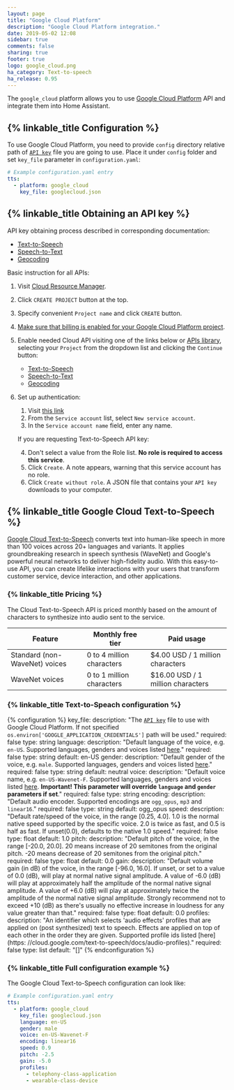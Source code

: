 ```yaml
---
layout: page
title: "Google Cloud Platform"
description: "Google Cloud Platform integration."
date: 2019-05-02 12:08
sidebar: true
comments: false
sharing: true
footer: true
logo: google_cloud.png
ha_category: Text-to-speech
ha_release: 0.95
---
```


The `google_cloud` platform allows you to use [Google Cloud Platform](https://cloud.google.com/) API and integrate them into Home Assistant.

## {% linkable_title Configuration %}

To use Google Cloud Platform, you need to provide `config` directory relative path of [`API key`](#obtaining-api-key) file you are going to use. Place it under `config` folder and set `key_file` parameter in `configuration.yaml`:

```yaml
# Example configuration.yaml entry
tts:
  - platform: google_cloud
    key_file: googlecloud.json
```

## {% linkable_title Obtaining an API key %}

API key obtaining process described in corresponding documentation:

* [Text-to-Speech](https://cloud.google.com/text-to-speech/docs/quickstart-protocol)
* [Speech-to-Text](https://cloud.google.com/speech-to-text/docs/quickstart-protocol)
* [Geocoding](https://developers.google.com/maps/documentation/geocoding/start)

Basic instruction for all APIs:

1. Visit [Cloud Resource Manager](https://console.cloud.google.com/cloud-resource-manager).
2. Click `CREATE PROJECT` button at the top.
3. Specify convenient `Project name` and click `CREATE` button.
4. [Make sure that billing is enabled for your Google Cloud Platform project](https://cloud.google.com/billing/docs/how-to/modify-project).
5. Enable needed Cloud API visiting one of the links below or [APIs library](https://console.cloud.google.com/apis/library), selecting your `Project` from the dropdown list and clicking the `Continue` button:

    * [Text-to-Speech](https://console.cloud.google.com/flows/enableapi?apiid=texttospeech.googleapis.com)
    * [Speech-to-Text](https://console.cloud.google.com/flows/enableapi?apiid=speech.googleapis.com)
    * [Geocoding](https://console.cloud.google.com/flows/enableapi?apiid=geocoding-backend.googleapis.com)

6. Set up authentication:

    1. Visit [this link](https://console.cloud.google.com/apis/credentials/serviceaccountkey)
    2. From the `Service account` list, select `New service account`.
    3. In the `Service account name` field, enter any name.

    If you are requesting Text-to-Speech API key:

    4. Don't select a value from the Role list. **No role is required to access this service**.
    5. Click `Create`. A note appears, warning that this service account has no role.
    6. Click `Create without role`. A JSON file that contains your `API key` downloads to your computer.

## {% linkable_title Google Cloud Text-to-Speech %}

[Google Cloud Text-to-Speech](https://cloud.google.com/text-to-speech/) converts text into human-like speech in more than 100 voices across 20+ languages and variants. It applies groundbreaking research in speech synthesis (WaveNet) and Google's powerful neural networks to deliver high-fidelity audio. With this easy-to-use API, you can create lifelike interactions with your users that transform customer service, device interaction, and other applications.

### {% linkable_title Pricing %}

The Cloud Text-to-Speech API is priced monthly based on the amount of characters to synthesize into audio sent to the service.

| Feature                       | Monthly free tier         | Paid usage                        |
|-------------------------------|---------------------------|-----------------------------------|
| Standard (non-WaveNet) voices | 0 to 4 million characters | $4.00 USD / 1 million characters  |
| WaveNet voices                | 0 to 1 million characters | $16.00 USD / 1 million characters |

### {% linkable_title Text-to-Speach configuration %}

{% configuration %}
key_file:
  description: "The [`API key`](#obtaining-api-key) file to use with Google Cloud Platform. If not specified `os.environ['GOOGLE_APPLICATION_CREDENTIALS']` path will be used."
  required: false
  type: string
language:
  description: "Default language of the voice, e.g. `en-US`. Supported languages, genders and voices listed [here](https://cloud.google.com/text-to-speech/docs/voices)."
  required: false
  type: string
  default: en-US
gender:
  description: "Default gender of the voice, e.g. `male`. Supported languages, genders and voices listed [here](https://cloud.google.com/text-to-speech/docs/voices)."
  required: false
  type: string
  default: neutral
voice:
  description: "Default voice name, e.g. `en-US-Wavenet-F`. Supported languages, genders and voices listed [here](https://cloud.google.com/text-to-speech/docs/voices). **Important! This parameter will override `language` and `gender` parameters if set**."
  required: false
  type: string
encoding:
  description: "Default audio encoder. Supported encodings are `ogg_opus`, `mp3` and `linear16`."
  required: false
  type: string
  default: ogg_opus
speed:
  description: "Default rate/speed of the voice, in the range [0.25, 4.0]. 1.0 is the normal native speed supported by the specific voice. 2.0 is twice as fast, and 0.5 is half as fast. If unset(0.0), defaults to the native 1.0 speed."
  required: false
  type: float
  default: 1.0
pitch:
  description: "Default pitch of the voice, in the range [-20.0, 20.0]. 20 means increase of 20 semitones from the original pitch. -20 means decrease of 20 semitones from the original pitch."
  required: false
  type: float
  default: 0.0
gain:
  description: "Default volume gain (in dB) of the voice, in the range [-96.0, 16.0]. If unset, or set to a value of 0.0 (dB), will play at normal native signal amplitude. A value of -6.0 (dB) will play at approximately half the amplitude of the normal native signal amplitude. A value of +6.0 (dB) will play at approximately twice the amplitude of the normal native signal amplitude. Strongly recommend not to exceed +10 (dB) as there's usually no effective increase in loudness for any value greater than that."
  required: false
  type: float
  default: 0.0
profiles:
  description: "An identifier which selects 'audio effects' profiles that are applied on (post synthesized) text to speech. Effects are applied on top of each other in the order they are given. Supported profile ids listed [here](https: //cloud.google.com/text-to-speech/docs/audio-profiles)."
  required: false
  type: list
  default: "[]"
{% endconfiguration %}

### {% linkable_title Full configuration example %}

The Google Cloud Text-to-Speech configuration can look like:

```yaml
# Example configuration.yaml entry
tts:
  - platform: google_cloud
    key_file: googlecloud.json
    language: en-US
    gender: male
    voice: en-US-Wavenet-F
    encoding: linear16
    speed: 0.9
    pitch: -2.5
    gain: -5.0
    profiles:
      - telephony-class-application
      - wearable-class-device
```

